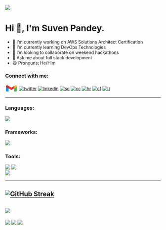 ![](https://komarev.com/ghpvc/?username=Suven-p&style=plastic&color=blueviolet)
# Hi 👋, I'm Suven Pandey.

<!---
- 🔭 I’m currently working on ...
- 🌱 I’m currently learning ...
- 👯 I’m looking to collaborate on ...
- 🤔 I’m looking for help with ...
- 💬 Ask me about ...
- 📫 How to reach me: ...
- 😄 Pronouns: ...
- ⚡ Fun fact: ...
--->

- 🔭 I’m currently working on AWS Solutions Architect Certification<br/>
- 🌱 I’m currently learning DevOps Technologies<br/>
- 👯 I’m looking to collaborate on weekend hackathons<br/>
- 💬 Ask me about full stack development<br/>
- 😄 Pronouns: He/Him<br/>

### Connect with me:
<p align="left">
<a href="mailto:pandeysuven@gmail.com"><img align="center" src="https://github.com/Suven-p/Suven-p/blob/main/icons8-gmail.svg" alt="gmail"  height="30" width="40"/></a>
<a href="https://twitter.com/SuvenPandey1" target="blank"><img align="center" src="https://raw.githubusercontent.com/rahuldkjain/github-profile-readme-generator/master/src/images/icons/Social/twitter.svg" alt="twitter" height="30" width="40" /></a>
<a href="https://www.linkedin.com/in/suven-pandey" target="blank"><img align="center" src="https://raw.githubusercontent.com/rahuldkjain/github-profile-readme-generator/master/src/images/icons/Social/linked-in-alt.svg" alt="linkedin" height="30" width="40" /></a>
<a href="https://stackoverflow.com/users/10168590/nevus" target="blank"><img align="center" src="https://raw.githubusercontent.com/rahuldkjain/github-profile-readme-generator/master/src/images/icons/Social/stack-overflow.svg" alt="so" height="30" width="40" /></a>
<a href="https://www.codechef.com/users/psuv" target="blank"><img align="center" src="https://cdn.jsdelivr.net/npm/simple-icons@3.1.0/icons/codechef.svg" alt="cc" height="30" width="40" /></a>
<a href="https://www.hackerrank.com/pandeysuven?hr_r=1" target="blank"><img align="center" src="https://raw.githubusercontent.com/rahuldkjain/github-profile-readme-generator/master/src/images/icons/Social/hackerrank.svg" alt="hr" height="30" width="40" /></a>
<a href="https://codeforces.com/profile/Nevus0310" target="blank"><img align="center" src="https://raw.githubusercontent.com/rahuldkjain/github-profile-readme-generator/master/src/images/icons/Social/codeforces.svg" alt="cf" height="30" width="40" /></a>
<a href="https://leetcode.com/Suven-p/" target="blank"><img align="center" src="https://raw.githubusercontent.com/rahuldkjain/github-profile-readme-generator/master/src/images/icons/Social/leet-code.svg" alt="lt" height="30" width="40" /></a>
</p>

---
### Languages:
<div>
<img src="https://skillicons.dev/icons?i=js,ts,py,nodejs,flutter,go,c,cpp,html,css" />
</div>

<h3 align="left">Frameworks:</h3>
<div>
<img src="https://skillicons.dev/icons?i=react,svelte,tailwind,nextjs,express,flask,bootstrap,gulp" />
</div>

<h3 align="left">Tools:</h3>
<div>
<img src="https://skillicons.dev/icons?i=git,github,docker,kubernetes,aws,jenkins,ansible,bash,linux,nginx" />
<img src="https://user-images.githubusercontent.com/25181517/183345121-36788a6e-5462-424a-be67-af1ebeda79a2.png" height=50 style="height:40;display:inline" />
</div>
<div>
<img src="https://skillicons.dev/icons?i=appwrite,firebase,gatsby,babel,mongodb,mysql,sqlite,netlify,postman,vscode,webpack" />
</div>


<!--
### Ali-Octo-Gator-Cat, my GitHub alter-ego. 
![octocat-1672069611417](https://user-images.githubusercontent.com/86572370/211231131-df3438fa-fbd0-477e-8516-af06e9a53e7e.png)
![Suven's's GitHub stats](https://github-readme-stats.vercel.app/api?username=Suven-p&&show_icons=true&theme=radical)
---
-->
---
[![GitHub Streak](http://github-readme-streak-stats.herokuapp.com?user=Suven-p&theme=modern-lilac2)](https://git.io/streak-stats)
---
![](http://github-profile-summary-cards.vercel.app/api/cards/profile-details?username=Suven-p&theme=midnight_purple)
---
![](http://github-profile-summary-cards.vercel.app/api/cards/repos-per-language?username=Suven-p&theme=midnight_purple) 
![](http://github-profile-summary-cards.vercel.app/api/cards/stats?username=Suven-p&theme=midnight_purple) 
![](http://github-profile-summary-cards.vercel.app/api/cards/most-commit-language?username=Suven-p&theme=midnight_purple)
